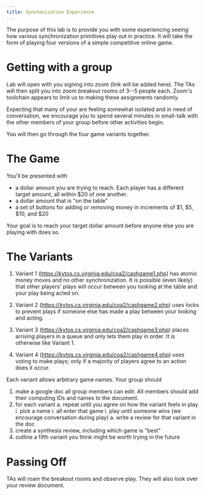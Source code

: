 ```yaml
---
title: Synchonization Experience
...
```


The purpose of this lab is to provide you with some experiencing seeing how various synchronization primitives play out in practice. It will take the form of playing four versions of a simple competitive online game.

# Getting with a group

Lab will open with you signing into zoom (link will be added here).
The TAs will then split you into zoom breakout rooms of 3--5 people each.
Zoom's toolchain appears to limit us to making these assignments randomly.

Expecting that many of your are feeling somewhat isolated and in need of conversation, we encourage you to spend several minutes in small-talk with the other members of your group before other activities begin.

You will then go through the four game variants together.

# The Game

You'll be presented with 

- a dollar amount you are trying to reach. Each player has a different target amount, all within $20 of one another.
- a dollar amount that is "on the table"
- a set of buttons for adding or removing money in increments of $1, $5, $10, and $20

Your goal is to reach your target dollar amount before anyone else you are playing with does so.

# The Variants

1.  Variant 1 (<https://kytos.cs.virginia.edu/coa2/cashgame1.php>) 
    has atomic money moves and no other synchronization.
    It is possible (even likely) that other players' plays will occur between you looking at the table and your play being acted on.

1.  Variant 2 (<https://kytos.cs.virginia.edu/coa2/cashgame2.php>)
    uses locks to prevent plays if someone else has made a play between your looking and acting.

1.  Variant 3 (<https://kytos.cs.virginia.edu/coa2/cashgame3.php>)
    places arriving players in a queue and only lets them play in order.
    It is otherwise like Variant 1.

1.  Variant 4 (<https://kytos.cs.virginia.edu/coa2/cashgame4.php>)
    uses voting to make plays; only if a majority of players agree to an action does it occur.

Each variant allows arbitrary game names.
Your group should

1. make a google doc all group members can edit. All members should add their computing IDs and names to the document.
1. for each variant
    a. repeat until you agree on how the variant feels in play
        i. pick a name
        i. all enter that game
        i. play until someone wins (we encourage conversation during play)
    a. write a review for that variant in the doc
1. create a synthesis review, including which game is "best"
1. outline a fifth variant you think might be worth trying in the future

# Passing Off

TAs will roam the breakout rooms and observe play. They will also look over your review document.
